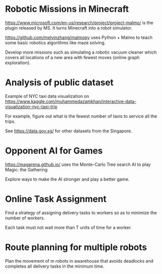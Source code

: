 # Robotic Missions in Minecraft

https://www.microsoft.com/en-us/research/project/project-malmo/ is the plugin released by MS. It turns Minecraft into a robot simulator.

https://github.com/melvinzhang/malmopy uses Python + Malmo to teach some basic robotics algorithms like maze
solving. 

Develop more missions such as simulating a robotic vacuum cleaner which covers all locations of a new area with fewest moves (online graph exploration).

# Analysis of public dataset

Example of NYC taxi data visualization on https://www.kaggle.com/muhammedazamkhan/interactive-data-visualization-nyc-taxi-trip

For example, figure out what is the fewest number of taxis to service all the trips.

See https://data.gov.sg/ for other datasets from the Singapore. 

# Opponent AI for Games

https://magarena.github.io/ uses the Monte-Carlo Tree search AI to play Magic: the Gathering

Explore ways to make the AI stronger and play a better game.

# Online Task Assignment

Find a strategy of assigning delivery tasks to workers so as to minimize the number of workers.

Each task must not wait more than T units of time for a worker.

# Route planning for multiple robots

Plan the movement of m robots in awarehouse that avoids deadlocks and completes all delivery tasks in the minimum time.

